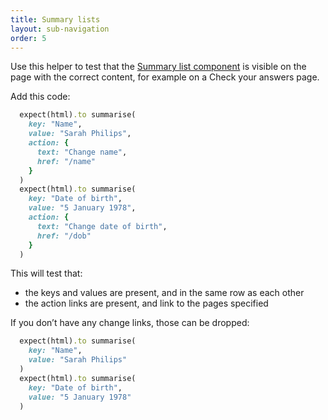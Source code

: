 ```yaml
---
title: Summary lists
layout: sub-navigation
order: 5
---
```


Use this helper to test that the [Summary list component](https://design-system.service.gov.uk/components/summary-list/) is visible on the page with the correct content, for example on a Check your answers page.


Add this code:

```ruby
  expect(html).to summarise(
    key: "Name",
    value: "Sarah Philips",
    action: {
      text: "Change name",
      href: "/name"
    }
  )
  expect(html).to summarise(
    key: "Date of birth",
    value: "5 January 1978",
    action: {
      text: "Change date of birth",
      href: "/dob"
    }
  )
```

This will test that:

* the keys and values are present, and in the same row as each other
* the action links are present, and link to the pages specified

If you don’t have any change links, those can be dropped:

```ruby
  expect(html).to summarise(
    key: "Name",
    value: "Sarah Philips"
  )
  expect(html).to summarise(
    key: "Date of birth",
    value: "5 January 1978"
  )
```

